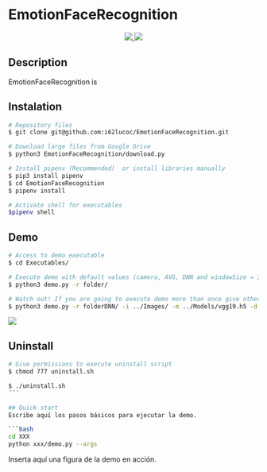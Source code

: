 # EmotionFaceRecognition
<p align="center">
  <a href="https://www.gnu.org/licenses/gpl-3.0.en.html">
    <img src="https://img.shields.io/github/license/i62lucoc/EmotionFaceRecognition.svg?style=for-the-badge">
  </a>
  <a href="https://github.com/i62lucoc/EmotionFaceRecognition/stargazers">
    <img src="https://img.shields.io/github/stars/i62lucoc/EmotionFaceRecognition.svg?style=for-the-badge">
  </a>
</p>

## Description
EmotionFaceRecognition is  

## Instalation
```bash
# Repository files
$ git clone git@github.com:i62lucoc/EmotionFaceRecognition.git

# Download large files from Google Drive
$ python3 EmotionFaceRecognition/download.py

# Install pipenv (Recommended)  or install libraries manually
$ pip3 install pipenv
$ cd EmotionFaceRecognition
$ pipenv install

# Activate shell for executables
$pipenv shell
```

## Demo
```bash
# Access to demo executable
$ cd Executables/

# Execute demo with default values (camera, AVG, DNN and windowSize = 3)
$ python3 demo.py -r folder/

# Watch out! If you are going to execute demo more than once give other folder pathname or delete the existing one
$ python3 demo.py -r folderDNN/ -i ../Images/ -m ../Models/vgg19.h5 -d DNN
```
<a href="https://github.com/i62lucoc/EmotionFaceRecognition/stargazers">
  <img src="https://img.shields.io/github/stars/i62lucoc/EmotionFaceRecognition.svg?style=for-the-badge">
</a>


## Uninstall
```bash
# Give permissions to execute uninstall script
$ chmod 777 uninstall.sh

$ ./uninstall.sh
´´´

## Quick start
Escribe aquí los pasos básicos para ejecutar la demo.

```bash
cd XXX
python xxx/demo.py --args
```

Inserta aquí una figura de la demo en acción.
